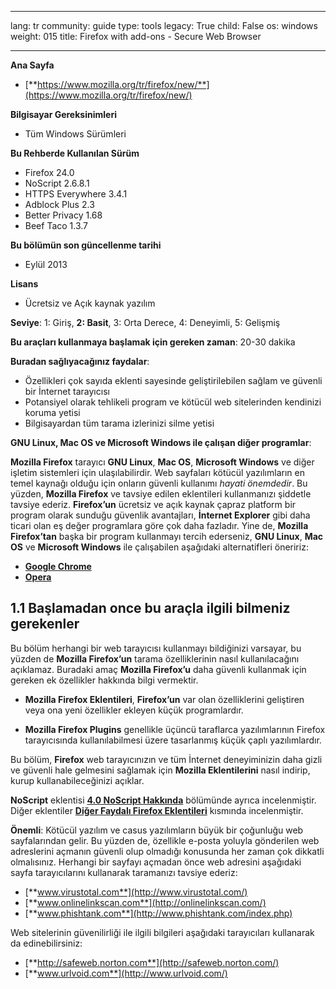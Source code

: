 

---

lang: tr
community: guide
type: tools
legacy: True
child: False
os: windows
weight: 015
title: Firefox with add-ons - Secure Web Browser

---

**Ana Sayfa**

- [**https://www.mozilla.org/tr/firefox/new/**](https://www.mozilla.org/tr/firefox/new/)

**Bilgisayar Gereksinimleri**

- Tüm Windows Sürümleri

**Bu Rehberde Kullanılan Sürüm**

- Firefox 24.0 
- NoScript 2.6.8.1
- HTTPS Everywhere 3.4.1
- Adblock Plus 2.3
- Better Privacy 1.68
- Beef Taco 1.3.7

**Bu bölümün son güncellenme tarihi**

- Eylül 2013

**Lisans**

- Ücretsiz ve Açık kaynak yazılım

**Seviye**: 1: Giriş, **2: Basit**, 3: Orta Derece, 4: Deneyimli, 5: Gelişmiş

**Bu araçları kullanmaya başlamak için gereken zaman**: 20-30 dakika

**Buradan sağlıyacağınız faydalar**: 

- Özellikleri çok sayıda eklenti sayesinde geliştirilebilen sağlam ve güvenli bir İnternet tarayıcısı
- Potansiyel olarak tehlikeli program ve kötücül web sitelerinden kendinizi koruma yetisi
- Bilgisayardan tüm tarama izlerinizi silme yetisi

**GNU Linux, Mac OS ve Microsoft Windows ile çalışan diğer programlar**:

**Mozilla Firefox** tarayıcı **GNU Linux**, **Mac OS**, **Microsoft Windows** ve diğer işletim sistemleri için ulaşılabilirdir. Web sayfaları kötücül yazılımların en temel kaynağı olduğu için onların güvenli kullanımı *hayati önemdedir*. Bu yüzden, **Mozilla Firefox** ve tavsiye edilen eklentileri kullanmanızı şiddetle tavsiye ederiz. **Firefox’un** ücretsiz ve açık kaynak çapraz platform bir program olarak sunduğu güvenlik avantajları, **İnternet Explorer** gibi daha ticari olan eş değer programlara göre çok daha fazladır. Yine de, **Mozilla Firefox’tan** başka bir program kullanmayı tercih ederseniz, **GNU Linux**, **Mac OS** ve **Microsoft Windows** ile çalışabilen aşağıdaki alternatifleri öneririz:

- [**Google Chrome**](https://www.google.com.tr/chrome/browser/desktop/)
- [**Opera**](http://www.opera.com/tr)

## 1.1 Başlamadan once bu araçla ilgili bilmeniz gerekenler ##

Bu bölüm herhangi bir web tarayıcısı kullanmayı bildiğinizi varsayar, bu yüzden de **Mozilla Firefox’un** tarama özelliklerinin nasıl kullanılacağını açıklamaz. Buradaki amaç **Mozilla Firefox’u** daha güvenli kullanmak için gereken ek özellikler hakkında bilgi vermektir. 

- **Mozilla Firefox Eklentileri**, **Firefox’un** var olan özelliklerini geliştiren veya ona yeni özellikler ekleyen küçük programlardır.

- **Mozilla Firefox Plugins** genellikle üçüncü taraflarca yazılımlarının Firefox tarayıcısında kullanılabilmesi üzere tasarlanmış küçük çaplı yazılımlardır. 

Bu bölüm, **Firefox** web tarayıcınızın ve tüm İnternet deneyiminizin daha gizli ve güvenli hale gelmesini sağlamak için **Mozilla Eklentilerini** nasıl indirip, kurup kullanabileceğinizi açıklar. 

**NoScript** eklentisi [**4.0 NoScript Hakkında**](/en/firefox_noscript) bölümünde ayrıca incelenmiştir. Diğer eklentiler [**Diğer Faydalı Firefox Eklentileri**](/tr/firefox_others) kısmında incelenmiştir. 

**Önemli**: Kötücül yazılım ve casus yazılımların büyük bir çoğunluğu web sayfalarından gelir. Bu yüzden de, özellikle e-posta yoluyla gönderilen web adreslerini açmanın güvenli olup olmadığı konusunda her zaman çok dikkatli olmalısınız. Herhangi bir sayfayı açmadan önce web adresini aşağıdaki sayfa tarayıcılarını kullanarak taramanızı tavsiye ederiz:

- [**www.virustotal.com**](http://www.virustotal.com/)
- [**www.onlinelinkscan.com**](http://onlinelinkscan.com/)
- [**www.phishtank.com**](http://www.phishtank.com/index.php)

Web sitelerinin güvenilirliği ile ilgili bilgileri aşağıdaki tarayıcıları kullanarak da edinebilirsiniz: 

- [**http://safeweb.norton.com**](http://safeweb.norton.com/)
- [**www.urlvoid.com**](http://www.urlvoid.com/)


